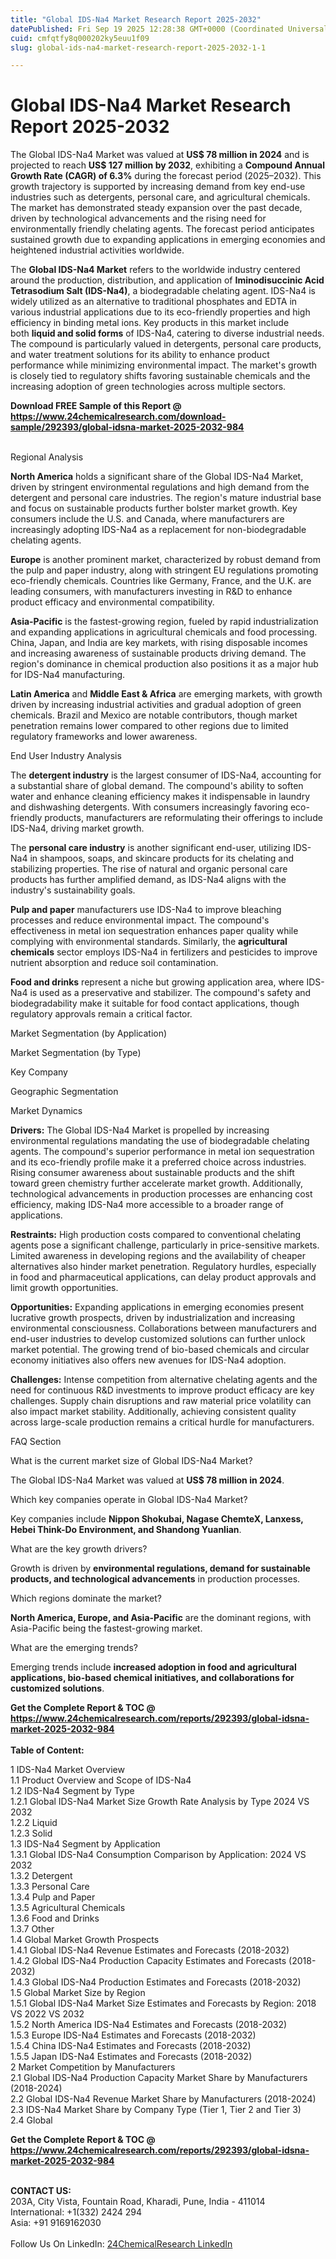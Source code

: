 ```yaml
---
title: "Global IDS-Na4 Market Research Report 2025-2032"
datePublished: Fri Sep 19 2025 12:28:38 GMT+0000 (Coordinated Universal Time)
cuid: cmfqtfy8q000202ky5euu1f09
slug: global-ids-na4-market-research-report-2025-2032-1-1

---
```


# Global IDS-Na4 Market Research Report 2025-2032

<p>The Global IDS-Na4 Market was valued at <strong>US$ 78 million in 2024</strong> and is projected to reach <strong>US$ 127 million by 2032</strong>, exhibiting a <strong>Compound Annual Growth Rate (CAGR) of 6.3%</strong> during the forecast period (2025–2032). This growth trajectory is supported by increasing demand from key end-use industries such as detergents, personal care, and agricultural chemicals. The market has demonstrated steady expansion over the past decade, driven by technological advancements and the rising need for environmentally friendly chelating agents. The forecast period anticipates sustained growth due to expanding applications in emerging economies and heightened industrial activities worldwide.</p><p>
</p><p>The <strong>Global IDS-Na4 Market</strong> refers to the worldwide industry centered around the production, distribution, and application of <strong>Iminodisuccinic Acid Tetrasodium Salt (IDS-Na4)</strong>, a biodegradable chelating agent. IDS-Na4 is widely utilized as an alternative to traditional phosphates and EDTA in various industrial applications due to its eco-friendly properties and high efficiency in binding metal ions. Key products in this market include both <strong>liquid and solid forms</strong> of IDS-Na4, catering to diverse industrial needs. The compound is particularly valued in detergents, personal care products, and water treatment solutions for its ability to enhance product performance while minimizing environmental impact. The market's growth is closely tied to regulatory shifts favoring sustainable chemicals and the increasing adoption of green technologies across multiple sectors.</p><div><b>Download FREE Sample of this Report @ 
            <a href="https://www.24chemicalresearch.com/download-sample/292393/global-idsna-market-2025-2032-984">
            https://www.24chemicalresearch.com/download-sample/292393/global-idsna-market-2025-2032-984</a></b></div><br><p>
Regional Analysis</p><p>
</p><p><strong>North America</strong> holds a significant share of the Global IDS-Na4 Market, driven by stringent environmental regulations and high demand from the detergent and personal care industries. The region's mature industrial base and focus on sustainable products further bolster market growth. Key consumers include the U.S. and Canada, where manufacturers are increasingly adopting IDS-Na4 as a replacement for non-biodegradable chelating agents.</p><p>
</p><p><strong>Europe</strong> is another prominent market, characterized by robust demand from the pulp and paper industry, along with stringent EU regulations promoting eco-friendly chemicals. Countries like Germany, France, and the U.K. are leading consumers, with manufacturers investing in R&amp;D to enhance product efficacy and environmental compatibility.</p><p>
</p><p><strong>Asia-Pacific</strong> is the fastest-growing region, fueled by rapid industrialization and expanding applications in agricultural chemicals and food processing. China, Japan, and India are key markets, with rising disposable incomes and increasing awareness of sustainable products driving demand. The region's dominance in chemical production also positions it as a major hub for IDS-Na4 manufacturing.</p><p>
</p><p><strong>Latin America</strong> and <strong>Middle East &amp; Africa</strong> are emerging markets, with growth driven by increasing industrial activities and gradual adoption of green chemicals. Brazil and Mexico are notable contributors, though market penetration remains lower compared to other regions due to limited regulatory frameworks and lower awareness.</p><p>
End User Industry Analysis</p><p>
</p><p>The <strong>detergent industry</strong> is the largest consumer of IDS-Na4, accounting for a substantial share of global demand. The compound's ability to soften water and enhance cleaning efficiency makes it indispensable in laundry and dishwashing detergents. With consumers increasingly favoring eco-friendly products, manufacturers are reformulating their offerings to include IDS-Na4, driving market growth.</p><p>
</p><p>The <strong>personal care industry</strong> is another significant end-user, utilizing IDS-Na4 in shampoos, soaps, and skincare products for its chelating and stabilizing properties. The rise of natural and organic personal care products has further amplified demand, as IDS-Na4 aligns with the industry's sustainability goals.</p><p>
</p><p><strong>Pulp and paper</strong> manufacturers use IDS-Na4 to improve bleaching processes and reduce environmental impact. The compound's effectiveness in metal ion sequestration enhances paper quality while complying with environmental standards. Similarly, the <strong>agricultural chemicals</strong> sector employs IDS-Na4 in fertilizers and pesticides to improve nutrient absorption and reduce soil contamination.</p><p>
</p><p><strong>Food and drinks</strong> represent a niche but growing application area, where IDS-Na4 is used as a preservative and stabilizer. The compound's safety and biodegradability make it suitable for food contact applications, though regulatory approvals remain a critical factor.</p><p>
Market Segmentation (by Application)</p><p>
</p><p>
Market Segmentation (by Type)</p><p>
</p><p>
Key Company</p><p>
</p><p>
Geographic Segmentation</p><p>
</p><p>
Market Dynamics</p><p>
</p><p><strong>Drivers:</strong> The Global IDS-Na4 Market is propelled by increasing environmental regulations mandating the use of biodegradable chelating agents. The compound's superior performance in metal ion sequestration and its eco-friendly profile make it a preferred choice across industries. Rising consumer awareness about sustainable products and the shift toward green chemistry further accelerate market growth. Additionally, technological advancements in production processes are enhancing cost efficiency, making IDS-Na4 more accessible to a broader range of applications.</p><p>
</p><p><strong>Restraints:</strong> High production costs compared to conventional chelating agents pose a significant challenge, particularly in price-sensitive markets. Limited awareness in developing regions and the availability of cheaper alternatives also hinder market penetration. Regulatory hurdles, especially in food and pharmaceutical applications, can delay product approvals and limit growth opportunities.</p><p>
</p><p><strong>Opportunities:</strong> Expanding applications in emerging economies present lucrative growth prospects, driven by industrialization and increasing environmental consciousness. Collaborations between manufacturers and end-user industries to develop customized solutions can further unlock market potential. The growing trend of bio-based chemicals and circular economy initiatives also offers new avenues for IDS-Na4 adoption.</p><p>
</p><p><strong>Challenges:</strong> Intense competition from alternative chelating agents and the need for continuous R&amp;D investments to improve product efficacy are key challenges. Supply chain disruptions and raw material price volatility can also impact market stability. Additionally, achieving consistent quality across large-scale production remains a critical hurdle for manufacturers.</p><p>
FAQ Section</p><p>
What is the current market size of Global IDS-Na4 Market?</p><p>
</p><p>The Global IDS-Na4 Market was valued at <strong>US$ 78 million in 2024</strong>.</p><p>
Which key companies operate in Global IDS-Na4 Market?</p><p>
</p><p>Key companies include <strong>Nippon Shokubai, Nagase ChemteX, Lanxess, Hebei Think-Do Environment, and Shandong Yuanlian</strong>.</p><p>
What are the key growth drivers?</p><p>
</p><p>Growth is driven by <strong>environmental regulations, demand for sustainable products, and technological advancements</strong> in production processes.</p><p>
Which regions dominate the market?</p><p>
</p><p><strong>North America, Europe, and Asia-Pacific</strong> are the dominant regions, with Asia-Pacific being the fastest-growing market.</p><p>
What are the emerging trends?</p><p>
</p><p>Emerging trends include <strong>increased adoption in food and agricultural applications, bio-based chemical initiatives, and collaborations for customized solutions</strong>.</p>

<div><b>Get the Complete Report & TOC @ 
            <a href="https://www.24chemicalresearch.com/reports/292393/global-idsna-market-2025-2032-984">
            https://www.24chemicalresearch.com/reports/292393/global-idsna-market-2025-2032-984</a></b></div><br>
            <b>Table of Content:</b><p>1 IDS-Na4 Market Overview<br />
    1.1 Product Overview and Scope of IDS-Na4<br />
    1.2 IDS-Na4 Segment by Type<br />
        1.2.1 Global IDS-Na4 Market Size Growth Rate Analysis by Type 2024 VS 2032<br />
        1.2.2 Liquid<br />
        1.2.3 Solid<br />
    1.3 IDS-Na4 Segment by Application<br />
        1.3.1 Global IDS-Na4 Consumption Comparison by Application: 2024 VS 2032<br />
        1.3.2 Detergent<br />
        1.3.3 Personal Care<br />
        1.3.4 Pulp and Paper<br />
        1.3.5 Agricultural Chemicals<br />
        1.3.6 Food and Drinks<br />
        1.3.7 Other<br />
    1.4 Global Market Growth Prospects<br />
        1.4.1 Global IDS-Na4 Revenue Estimates and Forecasts (2018-2032)<br />
        1.4.2 Global IDS-Na4 Production Capacity Estimates and Forecasts (2018-2032)<br />
        1.4.3 Global IDS-Na4 Production Estimates and Forecasts (2018-2032)<br />
    1.5 Global Market Size by Region<br />
        1.5.1 Global IDS-Na4 Market Size Estimates and Forecasts by Region: 2018 VS 2022 VS 2032<br />
        1.5.2 North America IDS-Na4 Estimates and Forecasts (2018-2032)<br />
        1.5.3 Europe IDS-Na4 Estimates and Forecasts (2018-2032)<br />
        1.5.4 China IDS-Na4 Estimates and Forecasts (2018-2032)<br />
        1.5.5 Japan IDS-Na4 Estimates and Forecasts (2018-2032)<br />
2 Market Competition by Manufacturers<br />
    2.1 Global IDS-Na4 Production Capacity Market Share by Manufacturers (2018-2024)<br />
    2.2 Global IDS-Na4 Revenue Market Share by Manufacturers (2018-2024)<br />
    2.3 IDS-Na4 Market Share by Company Type (Tier 1, Tier 2 and Tier 3)<br />
    2.4 Global </p>

<div><b>Get the Complete Report & TOC @ 
            <a href="https://www.24chemicalresearch.com/reports/292393/global-idsna-market-2025-2032-984">
            https://www.24chemicalresearch.com/reports/292393/global-idsna-market-2025-2032-984</a></b></div><br>

<b>CONTACT US:</b><br>
            203A, City Vista, Fountain Road, Kharadi, Pune, India - 411014<br>
            International: +1(332) 2424 294<br>
            Asia: +91 9169162030 <br><br>
            Follow Us On LinkedIn: <a href="https://www.linkedin.com/company/24chemicalresearch/">24ChemicalResearch LinkedIn</a>